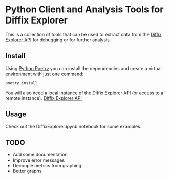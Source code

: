 # Python Client and Analysis Tools for Diffix Explorer

This is a collection of tools that can be used to extract data from the [Diffix Explorer API](https://github.com/diffix/explorer) for debugging or for further analysis.

## Install

Using [Python Poetry](https://python-poetry.org/docs/) you can install the dependencies and create a virtual environment with just one command:
```
poetry install
```

You will also need a local instance of the Diffix Explorer API (or access to a remote instance). [Diffix Explorer API](https://github.com/diffix/explorer)

## Usage

Check out the DiffixExplorer.ipynb notebook for some examples.

## TODO

- Add some documentation
- Improve error messages
- Decouple metrics from graphing
- Better graphs
